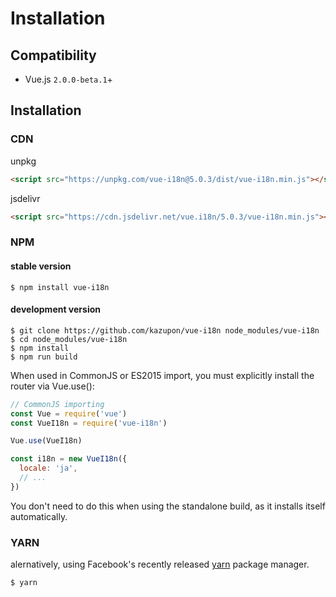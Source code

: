 # Installation

## Compatibility
- Vue.js `2.0.0-beta.1`+

## Installation

### CDN
unpkg
```html
<script src="https://unpkg.com/vue-i18n@5.0.3/dist/vue-i18n.min.js"></script>
```

jsdelivr

```html
<script src="https://cdn.jsdelivr.net/vue.i18n/5.0.3/vue-i18n.min.js"></script>
```

### NPM

#### stable version

    $ npm install vue-i18n

#### development version

    $ git clone https://github.com/kazupon/vue-i18n node_modules/vue-i18n
    $ cd node_modules/vue-i18n
    $ npm install
    $ npm run build

When used in CommonJS or ES2015 import, you must explicitly install the router via Vue.use():


```javascript
// CommonJS importing
const Vue = require('vue')
const VueI18n = require('vue-i18n')

Vue.use(VueI18n)

const i18n = new VueI18n({
  locale: 'ja',
  // ...
})
```

You don't need to do this when using the standalone build, as it installs itself automatically.

### YARN

alernatively, using Facebook's recently released [yarn](https://yarnpkg.com) package manager.

    $ yarn
